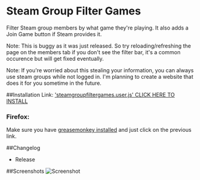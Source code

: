 Steam Group Filter Games
=======

Filter Steam group members by what game they're playing.
It also adds a Join Game button if Steam provides it.

Note: This is buggy as it was just released. So try reloading/refreshing the page on the members tab if you don't see the filter bar, it's a common occurence but will get fixed eventually.

Note: If you're worried about this stealing your information, you can always use steam groups while not logged in. I'm planning to create a website that does it for you sometime in the future.

##Installation
Link: ['steamgroupfiltergames.user.js' CLICK HERE TO INSTALL](https://raw.githubusercontent.com/Davidj361/SteamGroupFilterGames/master/steamgroupfiltergames.user.js)

### Firefox:

Make sure you have [greasemonkey installed](https://addons.mozilla.org/en-Us/firefox/addon/greasemonkey/) and just click on the previous link.

##Changelog
- Release

##Screenshots
![Screenshot](https://i.imgur.com/ruMqtTx.png)
